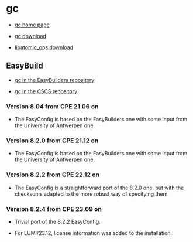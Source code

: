 # gc

  * [gc home page](https://hboehm.info/gc/)

  * [gc download](https://hboehm.info/gc/gc_source/)

  * [libatomic_ops download](https://github.com/ivmai/libatomic_ops/releases)


## EasyBuild

  * [gc in the EasyBuilders repository](https://github.com/easybuilders/easybuild-easyconfigs/tree/develop/easybuild/easyconfigs/g/gc)

  * [gc in the CSCS repository](https://github.com/eth-cscs/production/tree/master/easybuild/easyconfigs/g/gc)


### Version 8.04 from CPE 21.06 on

  * The EasyConfig is based on the EasyBuilders one with some input from the
    University of Antwerpen one.


### Version 8.2.0 from CPE 21.12 on

  * The EasyConfig is based on the EasyBuilders one with some input from the
    University of Antwerpen one.
    

### Version 8.2.2 from CPE 22.12 on

  * The EasyConfig is a straightforward port of the 8.2.0 one, but with
    the checksums adapted to the more robust way of specifying them.


### Version 8.2.4 from CPE 23.09 on

  * Trivial port of the 8.2.2 EasyConfig.

  * For LUMI/23.12, license information was added to the installation.
